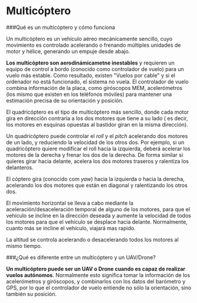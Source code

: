 # Multicóptero
###Qué es un multicóptero y cómo funciona

Un multicóptero es un vehículo aéreo mecánicamente sencillo, cuyo movimiento es controlado acelerando o frenando múltiples unidades de motor y hélice, generando un empuje desde abajo.

**Los multicóptero son aerodinámicametne inestables** y requieren un equipo de control a bordo (conocido como controlador de vuelo) para un vuelo más estable. Como resultado, existen "Vuelos por cable" y si el ordenador no está funcionado, el sistema no vuela. El controlador de vuelo combina información de la placa, como giróscopos MEM, acelerómetros (los mismo que existen en los teléfonos móviles) para mantener una estimación precisa de su orientación y posición.

El quadricóptero es el tipo de multicóptero más sencillo, donde cada motor gira en dirección contraria a los dos motores que tiene a su lado ( es decir, los motores en esquinas opuestas al bastidor giran en la misma dirección).

Un quadricóptero puede controlar el *roll* y el *pitch* acelerando dos motores de un lado, y reduciendo la velocidad de los otros dos. Por ejemplo, si un quadricóptero quiere modificar el roll hacia la izquierda, deberá acelerar los motores de la derecha y frenar los dos de la derecha. De forma similar si quieres girar hacia delante, acelera los dos motores traseros y ralentiza los delanteros.

El cóptero gira (conocido com *yaw*) hacia la izquierda o hacia la derecha, acelerando los dos motores que están en diagonal y ralentizando los otros dos.

El movimiento horizontal se lleva a cabo mediante la aceleración/desaceleración temporal de alguno de los motores, para que el vehículo se incline en la dirección deseada y aumente la velocidad de todos los motores para que el vehículo se desplace hacia delante. Normalmente, cuanto más se incline el vehículo, viajará mas rapido.

La altitud se controla acelerando o desacelerando todos los motores al mismo tiempo.


###¿Qué es diferente entre un multicóptero y un UAV/Drone?

**Un multicóptero puede ser un UAV o Drone cuando es capaz de realizar vuelos autónomos**. Normalmente esto significa tomar la información de los acelerómetros y giróscopos, y combinarlos con los datos del barómetro y GPS, por lo que el controlador de vuelo entiende no sólo la orientación, sino también su posición.
